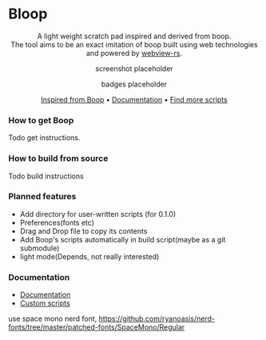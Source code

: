 ﻿# Bloop
<p align="center">
A light weight scratch pad inspired and derived from boop.<br/>
The tool aims to be an exact imitation of boop built using web technologies and powered by <a href="https://github.com/Boscop/web-view">webview-rs</a>.
</p>

<p align="center">
    screenshot placeholder
</p>

<p align="center">
  badges placeholder
</p>

<p align="center">
  <a href="https://boop.okat.best/">Inspired from Boop</a>  •  <a href="https://github.com/Blakeinstein/Bloop/blob/main/docs/Readme.md">Documentation</a>  •  <a href="https://github.com/IvanMathy/Boop/tree/main/Scripts">Find more scripts</a>
</p>

### How to get Boop

Todo get instructions.

### How to build from source

Todo build instructions

### Planned features

- Add directory for user-written scripts (for 0.1.0) 
- Preferences(fonts etc)
- Drag and Drop file to copy its contents
- Add Boop's scripts automatically in build script(maybe as a git submodule)
- light mode(Depends, not really interested)

### Documentation

- [Documentation](docs/Readme.md)
- [Custom scripts](docs/CustomScripts.md)

use space mono nerd font, https://github.com/ryanoasis/nerd-fonts/tree/master/patched-fonts/SpaceMono/Regular